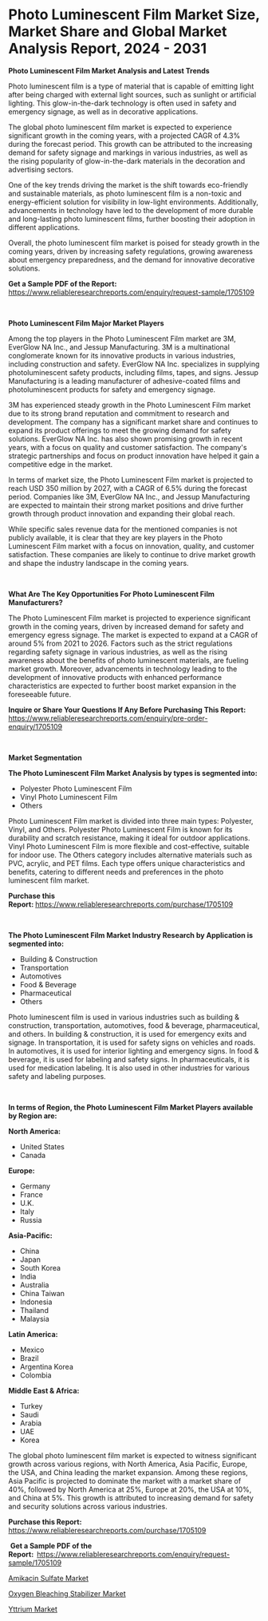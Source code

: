 <p><h1>Photo Luminescent Film Market Size, Market Share and Global Market Analysis Report, 2024 - 2031</h1></p><p><strong>Photo Luminescent Film Market Analysis and Latest Trends</strong></p>
<p><p>Photo luminescent film is a type of material that is capable of emitting light after being charged with external light sources, such as sunlight or artificial lighting. This glow-in-the-dark technology is often used in safety and emergency signage, as well as in decorative applications. </p><p>The global photo luminescent film market is expected to experience significant growth in the coming years, with a projected CAGR of 4.3% during the forecast period. This growth can be attributed to the increasing demand for safety signage and markings in various industries, as well as the rising popularity of glow-in-the-dark materials in the decoration and advertising sectors.</p><p>One of the key trends driving the market is the shift towards eco-friendly and sustainable materials, as photo luminescent film is a non-toxic and energy-efficient solution for visibility in low-light environments. Additionally, advancements in technology have led to the development of more durable and long-lasting photo luminescent films, further boosting their adoption in different applications.</p><p>Overall, the photo luminescent film market is poised for steady growth in the coming years, driven by increasing safety regulations, growing awareness about emergency preparedness, and the demand for innovative decorative solutions.</p></p>
<p><strong>Get a Sample PDF of the Report:&nbsp;</strong> <a href="https://www.reliableresearchreports.com/enquiry/request-sample/1705109">https://www.reliableresearchreports.com/enquiry/request-sample/1705109</a></p>
<p>&nbsp;</p>
<p><strong>Photo Luminescent Film Major Market Players</strong></p>
<p><p>Among the top players in the Photo Luminescent Film market are 3M, EverGlow NA Inc., and Jessup Manufacturing. 3M is a multinational conglomerate known for its innovative products in various industries, including construction and safety. EverGlow NA Inc. specializes in supplying photoluminescent safety products, including films, tapes, and signs. Jessup Manufacturing is a leading manufacturer of adhesive-coated films and photoluminescent products for safety and emergency signage.</p><p>3M has experienced steady growth in the Photo Luminescent Film market due to its strong brand reputation and commitment to research and development. The company has a significant market share and continues to expand its product offerings to meet the growing demand for safety solutions. EverGlow NA Inc. has also shown promising growth in recent years, with a focus on quality and customer satisfaction. The company's strategic partnerships and focus on product innovation have helped it gain a competitive edge in the market.</p><p>In terms of market size, the Photo Luminescent Film market is projected to reach USD 350 million by 2027, with a CAGR of 6.5% during the forecast period. Companies like 3M, EverGlow NA Inc., and Jessup Manufacturing are expected to maintain their strong market positions and drive further growth through product innovation and expanding their global reach.</p><p>While specific sales revenue data for the mentioned companies is not publicly available, it is clear that they are key players in the Photo Luminescent Film market with a focus on innovation, quality, and customer satisfaction. These companies are likely to continue to drive market growth and shape the industry landscape in the coming years.</p></p>
<p>&nbsp;</p>
<p><strong>What Are The Key Opportunities For Photo Luminescent Film Manufacturers?</strong></p>
<p><p>The Photo Luminescent Film market is projected to experience significant growth in the coming years, driven by increased demand for safety and emergency egress signage. The market is expected to expand at a CAGR of around 5% from 2021 to 2026. Factors such as the strict regulations regarding safety signage in various industries, as well as the rising awareness about the benefits of photo luminescent materials, are fueling market growth. Moreover, advancements in technology leading to the development of innovative products with enhanced performance characteristics are expected to further boost market expansion in the foreseeable future.</p></p>
<p><strong>Inquire or Share Your Questions If Any Before Purchasing This Report:</strong> <a href="https://www.reliableresearchreports.com/enquiry/pre-order-enquiry/1705109">https://www.reliableresearchreports.com/enquiry/pre-order-enquiry/1705109</a></p>
<p>&nbsp;</p>
<p><strong>Market Segmentation</strong></p>
<p><strong>The Photo Luminescent Film Market Analysis by types is segmented into:</strong></p>
<p><ul><li>Polyester Photo Luminescent Film</li><li>Vinyl Photo Luminescent Film</li><li>Others</li></ul></p>
<p><p>Photo Luminescent Film market is divided into three main types: Polyester, Vinyl, and Others. Polyester Photo Luminescent Film is known for its durability and scratch resistance, making it ideal for outdoor applications. Vinyl Photo Luminescent Film is more flexible and cost-effective, suitable for indoor use. The Others category includes alternative materials such as PVC, acrylic, and PET films. Each type offers unique characteristics and benefits, catering to different needs and preferences in the photo luminescent film market.</p></p>
<p><strong>Purchase this Report:&nbsp;</strong><a href="https://www.reliableresearchreports.com/purchase/1705109">https://www.reliableresearchreports.com/purchase/1705109</a></p>
<p>&nbsp;</p>
<p><strong>The Photo Luminescent Film Market Industry Research by Application is segmented into:</strong></p>
<p><ul><li>Building & Construction</li><li>Transportation</li><li>Automotives</li><li>Food & Beverage</li><li>Pharmaceutical</li><li>Others</li></ul></p>
<p><p>Photo luminescent film is used in various industries such as building & construction, transportation, automotives, food & beverage, pharmaceutical, and others. In building & construction, it is used for emergency exits and signage. In transportation, it is used for safety signs on vehicles and roads. In automotives, it is used for interior lighting and emergency signs. In food & beverage, it is used for labeling and safety signs. In pharmaceuticals, it is used for medication labeling. It is also used in other industries for various safety and labeling purposes.</p></p>
<p>&nbsp;</p>
<p><strong>In terms of Region, the Photo Luminescent Film Market Players available by Region are:</strong></p>
<p>
    <p> <strong> North America: </strong>
        <ul>
            <li>United States</li>
            <li>Canada</li>
        </ul>
        </p> 
    <p> <strong> Europe: </strong>
        <ul>
            <li>Germany</li>
            <li>France</li>
            <li>U.K.</li>
            <li>Italy</li>
            <li>Russia</li>
        </ul>
        </p> 
    <p> <strong> Asia-Pacific: </strong>
        <ul>
            <li>China</li>
            <li>Japan</li>
            <li>South Korea</li>
            <li>India</li>
            <li>Australia</li>
            <li>China Taiwan</li>
            <li>Indonesia</li>
            <li>Thailand</li>
            <li>Malaysia</li>
        </ul>
        </p> 
    <p> <strong> Latin America: </strong>
        <ul>
            <li>Mexico</li>
            <li>Brazil</li>
            <li>Argentina Korea</li>
            <li>Colombia</li>
        </ul>
        </p> 
    <p> <strong> Middle East & Africa: </strong>
        <ul>
            <li>Turkey</li>
            <li>Saudi</li>
            <li>Arabia</li>
            <li>UAE</li>
            <li>Korea</li>
        </ul>
    </p>
    </p>
<p><p>The global photo luminescent film market is expected to witness significant growth across various regions, with North America, Asia Pacific, Europe, the USA, and China leading the market expansion. Among these regions, Asia Pacific is projected to dominate the market with a market share of 40%, followed by North America at 25%, Europe at 20%, the USA at 10%, and China at 5%. This growth is attributed to increasing demand for safety and security solutions across various industries.</p></p>
<p><strong>Purchase this Report: </strong><a href="https://www.reliableresearchreports.com/purchase/1705109">https://www.reliableresearchreports.com/purchase/1705109</a></p>
<p>&nbsp;<strong>Get a Sample PDF of the Report:&nbsp;&nbsp;</strong><a href="https://www.reliableresearchreports.com/enquiry/request-sample/1705109">https://www.reliableresearchreports.com/enquiry/request-sample/1705109</a></p>
<p><strong></strong></p>
<p><p><a href="https://view.publitas.com/reportprime-1/amikacin-sulfate-market-provides-detailed-segmentation-of-this-market-based-on-type-application-and-region-and-forecast-for-the-period-from-2023-2030/">Amikacin Sulfate Market</a></p><p><a href="https://view.publitas.com/reportprime-1/oxygen-bleaching-stabilizer-market-provides-a-comprehensive-analysis-including-a-macro-overview-of-the-market-as-well-as-micro-details-such-as-market-size-and-competitive-landscape/">Oxygen Bleaching Stabilizer Market</a></p><p><a href="https://view.publitas.com/reportprime-1/yttrium-market-size-evaluating-its-market-trends-growth-and-projections-2023-2030/">Yttrium Market</a></p></p>